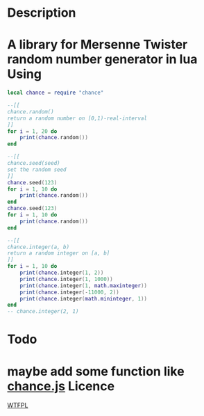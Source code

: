 Description
=====
A library for Mersenne Twister random number generator in lua
Using
=====
``` lua
local chance = require "chance"

--[[
chance.random()
return a random number on [0,1)-real-interval
]]
for i = 1, 20 do
    print(chance.random())
end

--[[
chance.seed(seed)
set the random seed
]]
chance.seed(123)
for i = 1, 10 do
    print(chance.random())
end
chance.seed(123)
for i = 1, 10 do
    print(chance.random())
end

--[[
chance.integer(a, b)
return a random integer on [a, b]
]]
for i = 1, 10 do
    print(chance.integer(1, 2))
    print(chance.integer(1, 1000))
    print(chance.integer(1, math.maxinteger))
    print(chance.integer(-11000, 2))
    print(chance.integer(math.mininteger, 1))
end
-- chance.integer(2, 1)
```

Todo
=====
maybe add some function like [chance.js](http://chancejs.com/)
Licence
=====

[WTFPL](http://en.wikipedia.org/wiki/WTFPL) 